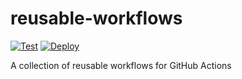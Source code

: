 # reusable-workflows

[![Test](https://github.com/WillBooster/reusable-workflows/actions/workflows/test.yml/badge.svg)](https://github.com/WillBooster/reusable-workflows/actions/workflows/test.yml)
[![Deploy](https://github.com/WillBooster/reusable-workflows/actions/workflows/deploy.yml/badge.svg)](https://github.com/WillBooster/reusable-workflows/actions/workflows/deploy.yml)

A collection of reusable workflows for GitHub Actions

